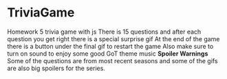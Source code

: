 # TriviaGame
Homework 5 trivia game with js
There is 15 questions and after each question you get right there is a special surprise gif
At the end of the game there is a button under the final gif to restart the game
Also make sure to turn on sound to enjoy some good GoT theme music
**Spoiler Warnings**
Some of the questions are from most recent seasons and some of the gifs are also big spoilers for the series.
